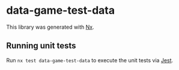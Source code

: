 # data-game-test-data

This library was generated with [Nx](https://nx.dev).

## Running unit tests

Run `nx test data-game-test-data` to execute the unit tests via [Jest](https://jestjs.io).
